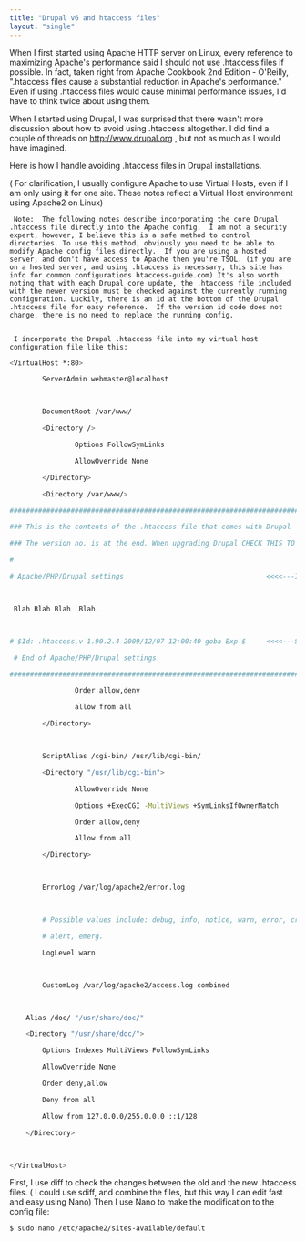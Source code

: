 ```yaml
---
title: "Drupal v6 and htaccess files"
layout: "single"  
---
```



When I first started using Apache HTTP server on Linux, every reference to maximizing Apache's performance said I should not use .htaccess files if possible. In fact, taken right from  Apache Cookbook 2nd Edition - O'Reilly, ".htaccess files cause a substantial reduction in Apache's performance." Even if using .htaccess files would cause minimal performance issues, I'd have to think twice about using them.

When I started using Drupal, I was surprised that there wasn't more discussion about how to avoid using .htaccess altogether. I did find a couple of threads on http://www.drupal.org , but not as much as I would have imagined.



Here is how I handle avoiding .htaccess files in Drupal installations.



( For clarification, I usually configure Apache to use Virtual Hosts, even if I am only using it for one site. These notes reflect a Virtual Host environment using Apache2 on Linux)



     Note:  The following notes describe incorporating the core Drupal .htaccess file directly into the Apache config.  I am not a security expert, however, I believe this is a safe method to control directories. To use this method, obviously you need to be able to modify Apache config files directly.  If you are using a hosted server, and don't have access to Apache then you're TSOL. (if you are on a hosted server, and using .htaccess is necessary, this site has info for common configurations htaccess-guide.com) It's also worth noting that with each Drupal core update, the .htaccess file included with the newer version must be checked against the currently running configuration. Luckily, there is an id at the bottom of the Drupal .htaccess file for easy reference.  If the version id code does not change, there is no need to replace the running config.


     I incorporate the Drupal .htaccess file into my virtual host configuration file like this:

```sh
<VirtualHost *:80>

        ServerAdmin webmaster@localhost



        DocumentRoot /var/www/

        <Directory />

                Options FollowSymLinks

                AllowOverride None

        </Directory>

        <Directory /var/www/>

##########################################################################

### This is the contents of the .htaccess file that comes with Drupal

### The version no. is at the end. When upgrading Drupal CHECK THIS TO THE .htaccess file with the distro!

#

# Apache/PHP/Drupal settings                                   <<<<---INSERT ENTIRE DRUPAL .htaccess FILE HERE



 Blah Blah Blah  Blah.



# $Id: .htaccess,v 1.90.2.4 2009/12/07 12:00:40 goba Exp $     <<<<---SEE IF THIS VERSION NUMBER HAS CHANGED

 # End of Apache/PHP/Drupal settings.                                                                   

##########################################################################

                Order allow,deny

                allow from all

        </Directory>



        ScriptAlias /cgi-bin/ /usr/lib/cgi-bin/

        <Directory "/usr/lib/cgi-bin">

                AllowOverride None

                Options +ExecCGI -MultiViews +SymLinksIfOwnerMatch

                Order allow,deny

                Allow from all

        </Directory>



        ErrorLog /var/log/apache2/error.log



        # Possible values include: debug, info, notice, warn, error, crit,

        # alert, emerg.

        LogLevel warn



        CustomLog /var/log/apache2/access.log combined



    Alias /doc/ "/usr/share/doc/"

    <Directory "/usr/share/doc/">

        Options Indexes MultiViews FollowSymLinks

        AllowOverride None

        Order deny,allow

        Deny from all

        Allow from 127.0.0.0/255.0.0.0 ::1/128

    </Directory>



</VirtualHost>
```


First, I use diff to check the changes between the old and the new .htaccess files. ( I could use sdiff, and combine the files, but this way I can edit fast and easy using Nano)
Then I use Nano to make the modification to the config file:  


`$ sudo nano /etc/apache2/sites-available/default`
